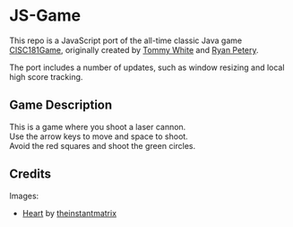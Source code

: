 # JS-Game

This repo is a JavaScript port of the all-time classic Java game [CISC181Game][OG], originally created by [Tommy White] and [Ryan Petery].

The port includes a number of updates, such as window resizing and local high score tracking.

## Game Description
This is a game where you shoot a laser cannon.  
Use the arrow keys to move and space to shoot.  
Avoid the red squares and shoot the green circles.

## Credits

Images:
* [Heart] by [theinstantmatrix]
  
[OG]: https://github.com/tWhite7217/CISC181Game
[Tommy White]: https://github.com/tWhite7217
[Ryan Petery]: https://github.com/RPetery
[heart]: https://commons.wikimedia.org/wiki/File:Pixel_heart_red.svg
[theinstantmatrix]: https://en.wikipedia.org/wiki/User:Theinstantmatrix
